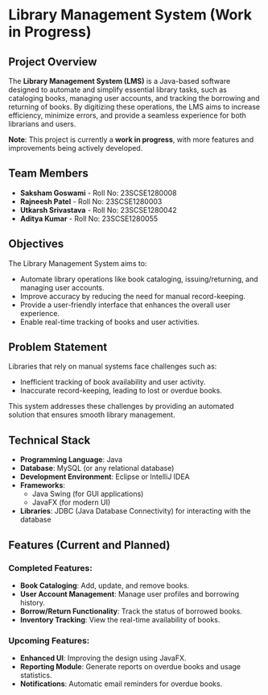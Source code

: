 # Library Management System (Work in Progress)

## Project Overview

The **Library Management System (LMS)** is a Java-based software designed to automate and simplify essential library tasks, such as cataloging books, managing user accounts, and tracking the borrowing and returning of books. By digitizing these operations, the LMS aims to increase efficiency, minimize errors, and provide a seamless experience for both librarians and users.

**Note**: This project is currently a **work in progress**, with more features and improvements being actively developed.

## Team Members

- **Saksham Goswami** - Roll No: 23SCSE1280008
- **Rajneesh Patel** - Roll No: 23SCSE1280003
- **Utkarsh Srivastava** - Roll No: 23SCSE1280042
- **Aditya Kumar** - Roll No: 23SCSE1280055

## Objectives

The Library Management System aims to:
- Automate library operations like book cataloging, issuing/returning, and managing user accounts.
- Improve accuracy by reducing the need for manual record-keeping.
- Provide a user-friendly interface that enhances the overall user experience.
- Enable real-time tracking of books and user activities.

## Problem Statement

Libraries that rely on manual systems face challenges such as:
- Inefficient tracking of book availability and user activity.
- Inaccurate record-keeping, leading to lost or overdue books.
  
This system addresses these challenges by providing an automated solution that ensures smooth library management.

## Technical Stack

- **Programming Language**: Java
- **Database**: MySQL (or any relational database)
- **Development Environment**: Eclipse or IntelliJ IDEA
- **Frameworks**: 
  - Java Swing (for GUI applications) 
  - JavaFX (for modern UI)
- **Libraries**: JDBC (Java Database Connectivity) for interacting with the database

## Features (Current and Planned)

### Completed Features:
- **Book Cataloging**: Add, update, and remove books.
- **User Account Management**: Manage user profiles and borrowing history.
- **Borrow/Return Functionality**: Track the status of borrowed books.
- **Inventory Tracking**: View the real-time availability of books.

### Upcoming Features:
- **Enhanced UI**: Improving the design using JavaFX.
- **Reporting Module**: Generate reports on overdue books and usage statistics.
- **Notifications**: Automatic email reminders for overdue books.
